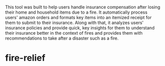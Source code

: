 This tool was built to help users handle insurance compensation after losing their home and household items due to a fire. It automatically process users' amazon orders and formats key items into an itemized receipt for them to submit to their insurance. Along with that, it analyzes users' insurance policies and provide quick, key insights for them to understand their insurance better in the context of fires and provides them with recommendations to take after a disaster such as a fire. 

# fire-relief
